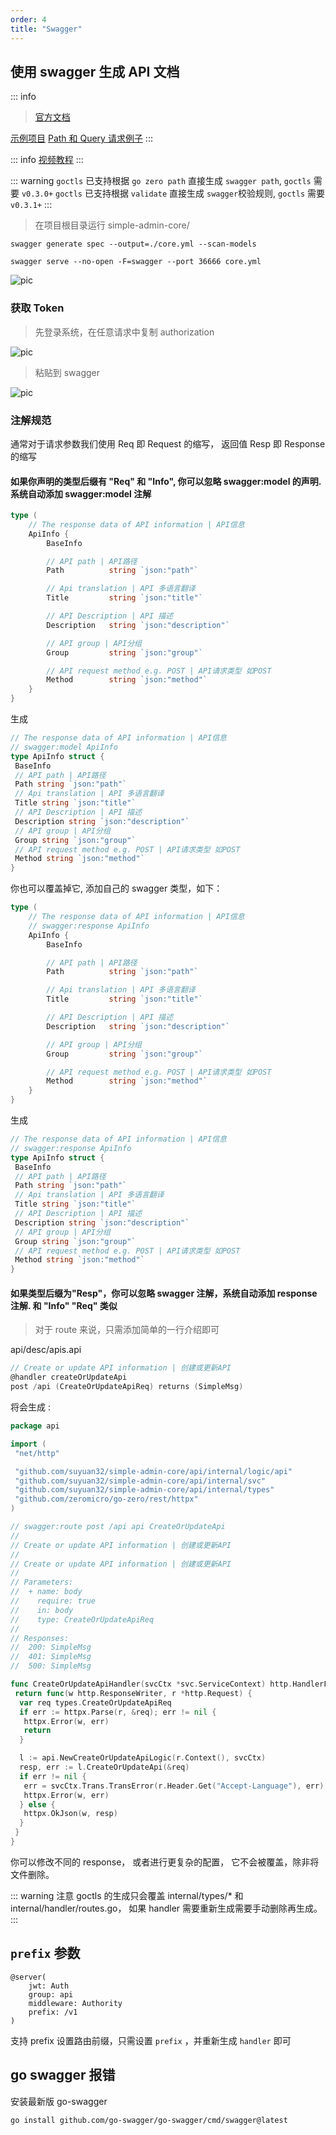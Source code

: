 ```yaml
---
order: 4
title: "Swagger"
---
```


## 使用 swagger 生成 API 文档

::: info

> [官方文档](https://goswagger.io/use/spec/meta.html)

[示例项目](https://github.com/suyuan32/simple-admin-example-features/tree/main/swagger) [Path 和 Query 请求例子](https://github.com/suyuan32/simple-admin-example-features/blob/main/swagger/desc/base.api)
:::

::: info
[视频教程](https://www.bilibili.com/video/BV1sg4y1L7ju)
:::

::: warning
`goctls` 已支持根据 `go zero path` 直接生成 `swagger path`, `goctls` 需要 `v0.3.0+`
`goctls` 已支持根据 `validate` 直接生成 `swagger`校验规则, `goctls` 需要 `v0.3.1+`
:::

> 在项目根目录运行 simple-admin-core/

```shell
swagger generate spec --output=./core.yml --scan-models

swagger serve --no-open -F=swagger --port 36666 core.yml
```

![pic](/assets/swagger.png)

### 获取 Token

> 先登录系统，在任意请求中复制 authorization

![pic](/assets/get_token.png)

> 粘贴到 swagger

![pic](/assets/swagger_authority.png)

### 注解规范

通常对于请求参数我们使用 Req 即 Request 的缩写， 返回值 Resp 即 Response 的缩写

#### 如果你声明的类型后缀有 "Req" 和 "Info", 你可以忽略 swagger:model 的声明. 系统自动添加 swagger:model 注解

```go
type (
    // The response data of API information | API信息
    ApiInfo {
        BaseInfo

        // API path | API路径
        Path          string `json:"path"`

        // Api translation | API 多语言翻译
        Title         string `json:"title"`

        // API Description | API 描述
        Description   string `json:"description"`

        // API group | API分组
        Group         string `json:"group"`

        // API request method e.g. POST | API请求类型 如POST
        Method        string `json:"method"`
    }
}
```

生成

```go
// The response data of API information | API信息
// swagger:model ApiInfo
type ApiInfo struct {
 BaseInfo
 // API path | API路径
 Path string `json:"path"`
 // Api translation | API 多语言翻译
 Title string `json:"title"`
 // API Description | API 描述
 Description string `json:"description"`
 // API group | API分组
 Group string `json:"group"`
 // API request method e.g. POST | API请求类型 如POST
 Method string `json:"method"`
}

```

你也可以覆盖掉它, 添加自己的 swagger 类型，如下：

```go
type (
    // The response data of API information | API信息
    // swagger:response ApiInfo
    ApiInfo {
        BaseInfo

        // API path | API路径
        Path          string `json:"path"`

        // Api translation | API 多语言翻译
        Title         string `json:"title"`

        // API Description | API 描述
        Description   string `json:"description"`

        // API group | API分组
        Group         string `json:"group"`

        // API request method e.g. POST | API请求类型 如POST
        Method        string `json:"method"`
    }
}

```

生成

```go
// The response data of API information | API信息
// swagger:response ApiInfo
type ApiInfo struct {
 BaseInfo
 // API path | API路径
 Path string `json:"path"`
 // Api translation | API 多语言翻译
 Title string `json:"title"`
 // API Description | API 描述
 Description string `json:"description"`
 // API group | API分组
 Group string `json:"group"`
 // API request method e.g. POST | API请求类型 如POST
 Method string `json:"method"`
}
```

#### 如果类型后缀为"Resp"，你可以忽略 swagger 注解，系统自动添加 response 注解. 和 "Info" "Req" 类似

> 对于 route 来说，只需添加简单的一行介绍即可

api/desc/apis.api

```go
// Create or update API information | 创建或更新API
@handler createOrUpdateApi
post /api (CreateOrUpdateApiReq) returns (SimpleMsg)
```

将会生成 :

```go
package api

import (
 "net/http"

 "github.com/suyuan32/simple-admin-core/api/internal/logic/api"
 "github.com/suyuan32/simple-admin-core/api/internal/svc"
 "github.com/suyuan32/simple-admin-core/api/internal/types"
 "github.com/zeromicro/go-zero/rest/httpx"
)

// swagger:route post /api api CreateOrUpdateApi
//
// Create or update API information | 创建或更新API
//
// Create or update API information | 创建或更新API
//
// Parameters:
//  + name: body
//    require: true
//    in: body
//    type: CreateOrUpdateApiReq
//
// Responses:
//  200: SimpleMsg
//  401: SimpleMsg
//  500: SimpleMsg

func CreateOrUpdateApiHandler(svcCtx *svc.ServiceContext) http.HandlerFunc {
 return func(w http.ResponseWriter, r *http.Request) {
  var req types.CreateOrUpdateApiReq
  if err := httpx.Parse(r, &req); err != nil {
   httpx.Error(w, err)
   return
  }

  l := api.NewCreateOrUpdateApiLogic(r.Context(), svcCtx)
  resp, err := l.CreateOrUpdateApi(&req)
  if err != nil {
   err = svcCtx.Trans.TransError(r.Header.Get("Accept-Language"), err)
   httpx.Error(w, err)
  } else {
   httpx.OkJson(w, resp)
  }
 }
}

```

你可以修改不同的 response， 或者进行更复杂的配置， 它不会被覆盖，除非将文件删除。

::: warning
注意 goctls 的生成只会覆盖 internal/types/\* 和 internal/handler/routes.go， 如果 handler 需要重新生成需要手动删除再生成。
:::

## `prefix` 参数

```text
@server(
    jwt: Auth
    group: api
    middleware: Authority
    prefix: /v1
)
```

支持 prefix 设置路由前缀，只需设置 `prefix` ，并重新生成 `handler` 即可

## go swagger 报错

安装最新版 go-swagger

```shell
go install github.com/go-swagger/go-swagger/cmd/swagger@latest
```
